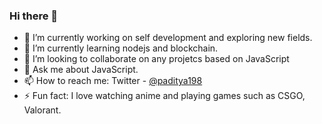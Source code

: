 ### Hi there 👋

<!--
**pAditya198/pAditya198** is a ✨ _special_ ✨ repository because its `README.md` (this file) appears on your GitHub profile.

Here are some ideas to get you started:
-->
- 🔭 I’m currently working on self development and exploring new fields.
- 🌱 I’m currently learning nodejs and blockchain.
- 👯 I’m looking to collaborate on any projetcs based on JavaScript
- 💬 Ask me about JavaScript.
- 📫 How to reach me: Twitter - [@paditya198](https://twitter.com/paditya198)
- ⚡ Fun fact: I love watching anime and playing games such as CSGO, Valorant.

